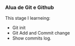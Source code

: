 ### Alua de Git e Github

This stage I learneing:

- Git init
- Git Add and Commit change
- Show commits log.